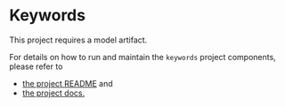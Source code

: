 # Keywords

This project requires a model artifact.

For details on how to run and maintain the `keywords` project components, please refer to
- [the project README](../README.md) and
- [the project docs.](../docs/)
